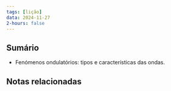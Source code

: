 ```yaml
---
tags: [lição]
data: 2024-11-27
2-hours: false
---
```


## Sumário
- Fenómenos ondulatórios: tipos e características das ondas.
## Notas relacionadas
